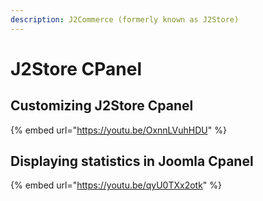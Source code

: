 ```yaml
---
description: J2Commerce (formerly known as J2Store)
---
```


# J2Store CPanel

## Customizing J2Store Cpanel

{% embed url="https://youtu.be/OxnnLVuhHDU" %}

## Displaying statistics in Joomla Cpanel

{% embed url="https://youtu.be/qyU0TXx2otk" %}
